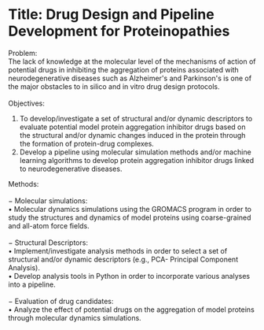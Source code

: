 # Title: Drug Design and Pipeline Development for Proteinopathies
Problem:\
The lack of knowledge at the molecular level of the mechanisms of action of potential drugs in
inhibiting the aggregation of proteins associated with neurodegenerative diseases such as
Alzheimer's and Parkinson's is one of the major obstacles to in silico and in vitro drug design
protocols. \
\
Objectives:
1. To develop/investigate a set of structural and/or dynamic descriptors to evaluate potential
model protein aggregation inhibitor drugs based on the structural and/or dynamic changes
induced in the protein through the formation of protein-drug complexes.
2. Develop a pipeline using molecular simulation methods and/or machine learning algorithms
to develop protein aggregation inhibitor drugs linked to neurodegenerative diseases.

Methods:\
\
− Molecular simulations:\
  • Molecular dynamics simulations using the GROMACS program in order to study the
structures and dynamics of model proteins using coarse-grained and all-atom force
fields.\
\
− Structural Descriptors:\
  • Implement/investigate analysis methods in order to select a set of structural and/or
dynamic descriptors (e.g., PCA- Principal Component Analysis).\
  • Develop analysis tools in Python in order to incorporate various analyses into a
pipeline.\
\
− Evaluation of drug candidates:\
  • Analyze the effect of potential drugs on the aggregation of model proteins through
molecular dynamics simulations.
